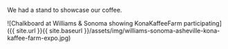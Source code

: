 We had a stand to showcase our coffee.

![Chalkboard at Williams & Sonoma showing KonaKaffeeFarm participating]({{ site.url }}{{ site.baseurl }}/assets/img/williams-sonoma-asheville-kona-kaffee-farm-expo.jpg)
